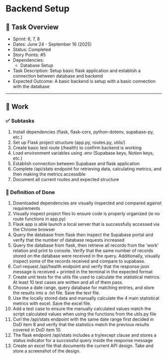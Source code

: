 # Backend Setup

## 📝 Task Overview
* Sprint: 6, 7, 8
* Dates: June 24 - September 16 (2025)
* Status: Completed
* Story Points: #5
* Dependencies:
  * Database Setup
* Task Description: Setup basic flask application and establish a connection between database and backend
* Expected Outcome: A basic backend is setup with a basic connection with the database

---

## 🔧 Work

### ✅ Subtasks
1. Install dependencies (flask, flask-cors, python-dotenv, supabase-py, etc.)
2. Set up Flask project structure (app.py, routes.py, utils/)
3. Create basic test route (/health) to confirm backend is working
4. Load environment variables using .env (Supabase keys, Notion keys, etc.)
5. Establish connection between Supabase and flask application
6. Complete /api/stats endpoint for retrieving data, calculating metrics, and then making the metrics accessible
7. Document all current routes and expected structure

### 📘 Definition of Done
1. Downloaded dependencies are visually inspected and compared against requirements
2. Visually inspect project files to ensure code is properly organized (ie no route functions in app.py)
3. Flask app is able launch a local server that is successfully accessed via the Chrome browser
4. Query the database from flask then inspect the Supabase portal and verify that the number of database requests increased
5. Query the database from flask, then retrieve all records from the 'work' relation and print to console. Verify that the same number of records stored on the database were received in the query. Additionally, visually inspect some of the records received and compare to supabase.
6. Curl request /api/health endpoint and verify that the response json message is received + printed in the terminal in the expected format
7. Create unit tests for the utils file used to calculate the statistical metrics. At least 10 test cases are written and all of them pass.
8. Choose a date range, query database for matching entries, and store the results into a .txt file. Save the text file.
9. Use the locally stored data and manually calculate the 4 main statistical metrics with excel. Save the excel file.
10. Add a test case to ensure the manually calculated values match the script calculated values when using the functions from the utils.py file
11. Curl the /api/stats endpoint with the same date range first decided in DoD item 8 and verify that the statistics match the previous results covered in DoD item 10.
12. The flask endpoint /api/stats includes a try/except clause and stores a status indicator for a successful query inside the response message
13. Create an excel file that documents the current API design. Take and store a screenshot of the design.